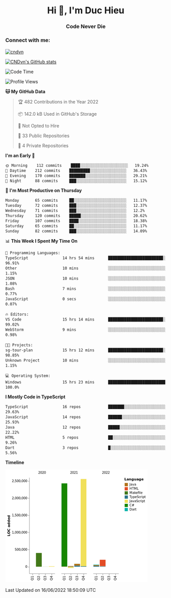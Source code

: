 <h1 align="center">Hi 👋, I'm Duc Hieu</h1>
<h3 align="center">Code Never Die</h3>

<h3 align="left">Connect with me:</h3>
<p align="left">
<a href="https://linkedin.com/in/cndvn" target="blank"><img align="center" src="https://img.shields.io/badge/LinkedIn-0077B5?style=for-the-badge&logo=linkedin&logoColor=white" alt="cndvn"/></a>
<!--
<a href="https://fb.com/cnd.duchieu" target="blank"><img align="center" src="https://img.shields.io/badge/Facebook-1877F2?style=for-the-badge&logo=facebook&logoColor=white" alt="cnd.duchieu"/></a>
 -->
</p>

[![CNDvn's GitHub stats](https://github-readme-stats.vercel.app/api?username=cndvn)](https://github.com/anuraghazra/github-readme-stats)

<!--START_SECTION:waka-->
![Code Time](http://img.shields.io/badge/Code%20Time-0%20secs-blue)

![Profile Views](http://img.shields.io/badge/Profile%20Views-0-blue)

**🐱 My GitHub Data** 

> 🏆 482 Contributions in the Year 2022
 > 
> 📦 142.0 kB Used in GitHub's Storage 
 > 
> 🚫 Not Opted to Hire
 > 
> 📜 33 Public Repositories 
 > 
> 🔑 4 Private Repositories  
 > 
**I'm an Early 🐤** 

```text
🌞 Morning    112 commits    ████░░░░░░░░░░░░░░░░░░░░░   19.24% 
🌆 Daytime    212 commits    █████████░░░░░░░░░░░░░░░░   36.43% 
🌃 Evening    170 commits    ███████░░░░░░░░░░░░░░░░░░   29.21% 
🌙 Night      88 commits     ███░░░░░░░░░░░░░░░░░░░░░░   15.12%

```
📅 **I'm Most Productive on Thursday** 

```text
Monday       65 commits     ██░░░░░░░░░░░░░░░░░░░░░░░   11.17% 
Tuesday      72 commits     ███░░░░░░░░░░░░░░░░░░░░░░   12.37% 
Wednesday    71 commits     ███░░░░░░░░░░░░░░░░░░░░░░   12.2% 
Thursday     120 commits    █████░░░░░░░░░░░░░░░░░░░░   20.62% 
Friday       107 commits    ████░░░░░░░░░░░░░░░░░░░░░   18.38% 
Saturday     65 commits     ██░░░░░░░░░░░░░░░░░░░░░░░   11.17% 
Sunday       82 commits     ███░░░░░░░░░░░░░░░░░░░░░░   14.09%

```


📊 **This Week I Spent My Time On** 

```text
💬 Programming Languages: 
TypeScript               14 hrs 54 mins      ████████████████████████░   96.91% 
Other                    10 mins             ░░░░░░░░░░░░░░░░░░░░░░░░░   1.15% 
JSON                     10 mins             ░░░░░░░░░░░░░░░░░░░░░░░░░   1.08% 
Bash                     7 mins              ░░░░░░░░░░░░░░░░░░░░░░░░░   0.77% 
JavaScript               0 secs              ░░░░░░░░░░░░░░░░░░░░░░░░░   0.07%

🔥 Editors: 
VS Code                  15 hrs 14 mins      ████████████████████████░   99.02% 
WebStorm                 9 mins              ░░░░░░░░░░░░░░░░░░░░░░░░░   0.98%

🐱‍💻 Projects: 
sg-tour-plan             15 hrs 12 mins      ████████████████████████░   98.85% 
Unknown Project          10 mins             ░░░░░░░░░░░░░░░░░░░░░░░░░   1.15%

💻 Operating System: 
Windows                  15 hrs 23 mins      █████████████████████████   100.0%

```

**I Mostly Code in TypeScript** 

```text
TypeScript               16 repos            ███████░░░░░░░░░░░░░░░░░░   29.63% 
JavaScript               14 repos            ██████░░░░░░░░░░░░░░░░░░░   25.93% 
Java                     12 repos            █████░░░░░░░░░░░░░░░░░░░░   22.22% 
HTML                     5 repos             ██░░░░░░░░░░░░░░░░░░░░░░░   9.26% 
Dart                     3 repos             █░░░░░░░░░░░░░░░░░░░░░░░░   5.56%

```


**Timeline**

![Chart not found](https://raw.githubusercontent.com/CNDvn/CNDvn/main/charts/bar_graph.png) 


 Last Updated on 16/06/2022 18:50:09 UTC
<!--END_SECTION:waka-->
